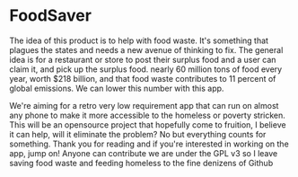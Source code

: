 # FoodSaver

The idea of this product is to help with food waste. It's something that plagues the states and needs a new avenue of thinking to fix.
The general idea is for a restaurant or store to post their surplus food and a user can claim it, and pick up the surplus food. 
nearly 60 million tons of food every year, worth $218 billion, and that food waste contributes to 11 percent of global emissions.
We can lower this number with this app.

We're aiming for a retro very low requirement app that can run on almost any phone to make it more accessible to the homeless or poverty stricken.
This will be an opensource project that hopefully come to fruition, I believe it can help, will it eliminate the problem? No but everything counts for something.
Thank you for reading and if you're interested in working on the app, jump on! Anyone can contribute we are under the GPL v3 so I leave saving food waste and feeding homeless to the fine denizens of Github
